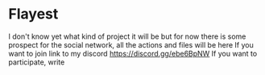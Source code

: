 # Flayest
I don't know yet what kind of project it will be but for now there is some prospect for the social network, all the actions and files will be here
If you want to join
link to my discord
https://discord.gg/ebe6BpNW
If you want to participate, write
